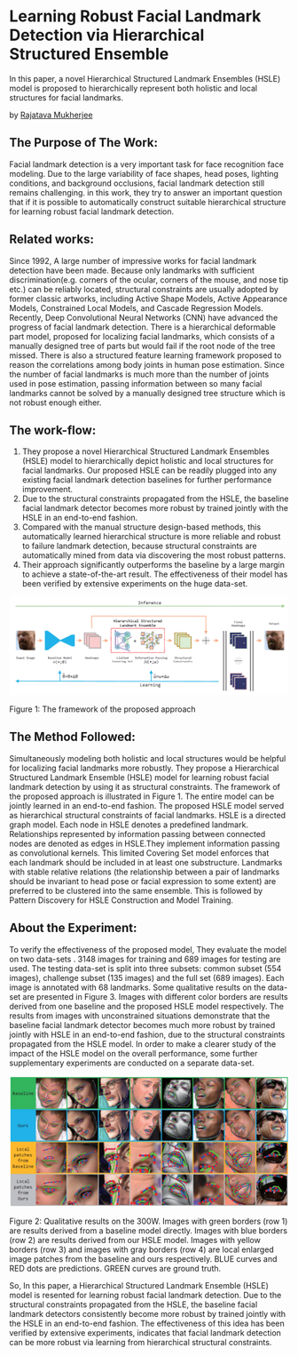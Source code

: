 # Learning Robust Facial Landmark Detection via Hierarchical Structured Ensemble
In this paper, a novel Hierarchical Structured Landmark Ensembles (HSLE) model is proposed to hierarchically represent both holistic and local structures for facial landmarks.

by <a href="http://www.linkedin.com/in/rajatava-mukherjee-6a3784182">Rajatava Mukherjee</a>


## The Purpose of The Work:
<p>Facial landmark detection is a very important task for face recognition face modeling. Due to the large variability of face shapes, head poses, lighting conditions, and background occlusions, facial landmark detection still remains challenging. in this work, they try to answer an important question that if it is possible to automatically construct suitable hierarchical structure for learning robust facial landmark detection.</p> 

## Related works:
<p>Since 1992, A large number of impressive works for facial landmark detection have been made. Because only landmarks with sufficient discrimination(e.g. corners of the ocular, corners of the mouse, and nose tip etc.) can be reliably located, structural constraints are usually adopted by former classic artworks, including Active Shape Models, Active Appearance Models, Constrained Local Models, and Cascade Regression Models. Recently, Deep Convolutional Neural Networks (CNN) have advanced the progress of facial landmark detection. There is a hierarchical deformable part model, proposed for localizing facial landmarks, which consists of a manually designed tree of parts but would fail if the root node of the tree missed. There is also a structured feature learning framework proposed to reason the correlations among body joints in human pose estimation. Since the number of facial landmarks is much more than the number of joints used in pose estimation, passing information between so many facial landmarks cannot be solved by a manually designed tree structure which is not robust enough either.</p>

## The work-flow: 
<p>
<ol>
<li>They propose a novel Hierarchical Structured Landmark Ensembles (HSLE) model to hierarchically depict holistic and local structures for facial landmarks. Our proposed HSLE can be readily plugged into any existing facial landmark detection baselines for further performance improvement.</li>
<li>Due to the structural constraints propagated from the HSLE, the baseline facial landmark detector becomes more robust by trained jointly with the HSLE in an end-to-end fashion.</li>
<li>Compared with the manual structure design-based methods, this automatically learned hierarchical structure is more reliable and robust to failure landmark detection, because structural constraints are automatically mined from data via discovering the most robust patterns.</li>
<li>Their approach significantly outperforms the baseline by a large margin to achieve a
state-of-the-art result. The effectiveness of their model has been verified by extensive experiments on the huge data-set.</li>
</ol>
</p>
<p allign = "center">
<img src="./images/FacialLandmarkDetection_Fig1.png" />
</p>
Figure 1: The framework of the proposed approach

## The Method Followed:
<p>Simultaneously modeling both holistic and local structures would be helpful for localizing facial landmarks more robustly. They propose a Hierarchical Structured Landmark Ensemble (HSLE) model for learning robust facial landmark detection by using it as structural constraints. The framework of the proposed approach is illustrated in Figure 1. The entire model can be jointly learned in an end-to-end fashion. The proposed HSLE model served as hierarchical structural constraints of facial landmarks. HSLE is a directed graph model. Each node in HSLE denotes a predefined landmark. Relationships  represented by information passing between connected nodes are denoted as edges in HSLE.They implement information passing as convolutional kernels. This limited Covering Set model enforces that each landmark should be included in at least one substructure. Landmarks with stable relative relations (the relationship between a pair of landmarks should be invariant to head pose or facial expression to some extent) are preferred to be clustered into the same ensemble. This is followed by Pattern Discovery for HSLE Construction and Model Training.</p>

## About the Experiment:
<p>To verify the effectiveness of the proposed model, They evaluate the model on two data-sets . 3148 images for training and 689 images for testing are used. The testing data-set is split into three subsets: common subset (554 images), challenge subset (135 images) and the full set (689 images). Each image is annotated with 68 landmarks.
Some qualitative results on the data-set are presented in Figure 3. Images with different color borders are results derived from one baseline and the proposed HSLE model respectively. The results from images with unconstrained situations demonstrate that the baseline facial landmark detector becomes much more robust by trained jointly with HSLE in an end-to-end fashion, due to the structural constraints propagated from the HSLE model.
In order to make a clearer study of the impact of the HSLE model on the overall performance, some further supplementary experiments are conducted on a separate data-set.</p>
<p allign = "center">
<img src="./images/FacialLandmarkDetection_Fig2.png" />
</p>
Figure 2: Qualitative results on the 300W. Images with green borders (row 1) are results derived from a baseline model directly. Images with blue borders (row 2) are results derived from our HSLE model. Images with yellow borders (row 3) and images with gray borders (row 4) are local enlarged image patches from the baseline and ours respectively. BLUE curves and RED dots are predictions. GREEN curves are ground truth.


<p>So, In this paper, a Hierarchical Structured Landmark Ensemble (HSLE) model is resented for learning robust facial landmark detection. Due to the structural constraints propagated
from the HSLE, the baseline facial landmark detectors consistently become more robust by trained jointly with the HSLE in an end-to-end fashion. The effectiveness of this idea has been verified by extensive experiments, indicates that facial landmark detection can be more robust via learning from hierarchical structural constraints.</p>
